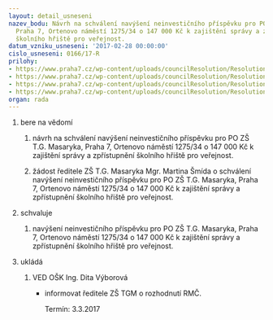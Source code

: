 ```yaml
---
layout: detail_usneseni
nazev_bodu: Návrh na schválení navýšení neinvestičního příspěvku pro PO ZŠ T.G. Masaryka,
  Praha 7, Ortenovo náměstí 1275/34 o 147 000 Kč k zajištění správy a zpřístupnění
  školního hřiště pro veřejnost.
datum_vzniku_usneseni: '2017-02-28 00:00:00'
cislo_usneseni: 0166/17-R
prilohy:
- https://www.praha7.cz/wp-content/uploads/councilResolution/Resolutions/28864/export/Duvodovazprava~171683.docx
- https://www.praha7.cz/wp-content/uploads/councilResolution/Resolutions/28864/export/ZSTGMhriste~171682.pdf
- https://www.praha7.cz/wp-content/uploads/councilResolution/Resolutions/28864/export/ProvozniradskolnihohristeTGM~171681.doc
- https://www.praha7.cz/wp-content/uploads/councilResolution/Resolutions/28864/export/export~296679.pdf
organ: rada
---
```

<OL class=urzList_view id=urzList>
<LI class=urzClass1><SPAN name="1">bere na vědomí</SPAN> 
<OL class=urzOlClass>
<LI class=urzClass2 style="TEXT-ALIGN: left"><SPAN>
<P>návrh na schválení navýšení neinvestičního příspěvku pro PO ZŠ T.G. Masaryka, Praha 7, Ortenovo náměstí 1275/34 o 147 000 Kč k zajištění správy a zpřístupnění školního hřiště pro veřejnost.</P></SPAN></LI>
<LI class=urzClass2 style="TEXT-ALIGN: left"><SPAN>
<P>žádost ředitele ZŠ T.G. Masaryka Mgr. Martina Šmída o schválení navýšení neinvestičního příspěvku pro PO ZŠ T.G. Masaryka, Praha 7, Ortenovo náměstí 1275/34 o 147 000 Kč k zajištění správy a zpřístupnění školního hřiště pro veřejnost.&nbsp;</P></SPAN></LI></OL></LI>
<LI class=urzClass1><SPAN name="24">schvaluje</SPAN> 
<OL class=urzOlClass>
<LI class=urzClass2 style="TEXT-ALIGN: left"><SPAN>
<P>navýšení neinvestičního příspěvku pro PO ZŠ T.G. Masaryka, Praha 7, Ortenovo náměstí 1275/34 o 147 000 Kč k zajištění správy a zpřístupnění školního hřiště pro veřejnost.</P></SPAN></LI></OL></LI>
<LI class=urzClass1 id=urzUkoly><SPAN name="1">ukládá</SPAN>
<OL class=urzOlClass>
<LI class=urzClass2><SPAN>
<P>VED OŠK Ing. Dita Výborová</P></SPAN>
<UL class=urzUlClass>
<LI class=urzClass3><SPAN>
<P>informovat ředitele ZŠ TGM o rozhodnutí RMČ.</P></SPAN><SPAN class=urzUkolTermin>Termín:&nbsp;3.3.2017</SPAN></LI></UL></LI></OL></LI></OL>